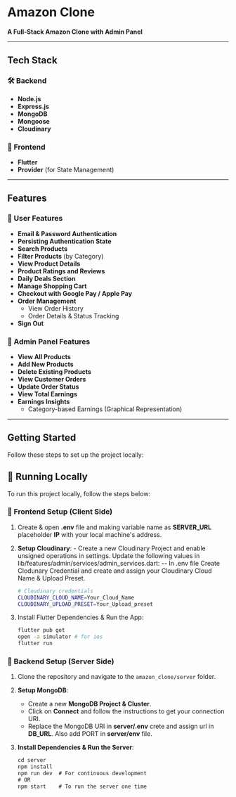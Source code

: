 # Amazon Clone

**A Full-Stack Amazon Clone with Admin Panel**

---

## Tech Stack

### 🛠️ Backend

- **Node.js**
- **Express.js**
- **MongoDB**
- **Mongoose**
- **Cloudinary**

### 🎨 Frontend

- **Flutter**
- **Provider** (for State Management)

---

## Features

### 🛒 User Features

- **Email & Password Authentication**
- **Persisting Authentication State**
- **Search Products**
- **Filter Products** (by Category)
- **View Product Details**
- **Product Ratings and Reviews**
- **Daily Deals Section**
- **Manage Shopping Cart**
- **Checkout with Google Pay / Apple Pay**
- **Order Management**
  - View Order History
  - Order Details & Status Tracking
- **Sign Out**

### 🔑 Admin Panel Features

- **View All Products**
- **Add New Products**
- **Delete Existing Products**
- **View Customer Orders**
- **Update Order Status**
- **View Total Earnings**
- **Earnings Insights**
  - Category-based Earnings (Graphical Representation)

---

## Getting Started

Follow these steps to set up the project locally:

## 🚀 Running Locally

To run this project locally, follow the steps below:

### 🎨 Frontend Setup (Client Side)

1. Create & open **.env** file and making variable name as **SERVER_URL** placeholder **IP** with your local machine's address.

2. **Setup Cloudinary**: - Create a new Cloudinary Project and enable unsigned operations in settings.
   Update the following values in lib/features/admin/services/admin_services.dart:
   -- In .env file Create Clodunary Credential and create and assign your Cloudinary Cloud Name & Upload Preset.

   ```bash
   # Cloudinary credentials
   CLOUDINARY_CLOUD_NAME=Your_Cloud_Name
   CLOUDINARY_UPLOAD_PRESET=Your_Upload_preset

   ```

3. Install Flutter Dependencies & Run the App:

   ```bash
   flutter pub get
   open -a simulator # for ios
   flutter run
   ```

### 🔧 Backend Setup (Server Side)

1. Clone the repository and navigate to the `amazon_clone/server` folder.

2. **Setup MongoDB**:

   - Create a new **MongoDB Project & Cluster**.
   - Click on **Connect** and follow the instructions to get your connection URI.
   - Replace the MongoDB URI in **server/.env** crete and assign url in **DB_URL**. Also add PORT in **server/env** file.

3. **Install Dependencies & Run the Server**:
   ```js
   cd server
   npm install
   npm run dev  # For continuous development
   # OR
   npm start    # To run the server one time
   ```
